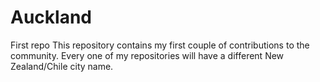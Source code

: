 # Auckland
First repo
This repository contains my first couple of contributions to the community. Every one of my repositories will have a different New Zealand/Chile city name.
